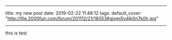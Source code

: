 
---
title: my new post
date: 2019-02-22 11:48:12
tags:
default_cover: "http://file.2000fun.com/forum/201112/21/180536gjxmj5y4jk0n7k0h.jpg"

---
this is test